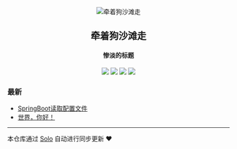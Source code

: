 <p align="center"><img alt="牵着狗沙滩走" src="https://static.b3log.org/images/brand/solo-32.png"></p><h2 align="center">
牵着狗沙滩走
</h2>

<h4 align="center">惨淡的标题</h4>
<p align="center"><a title="牵着狗沙滩走" target="_blank" href="https://github.com/Joshxubo/solo-blog"><img src="https://img.shields.io/github/last-commit/Joshxubo/solo-blog.svg?style=flat-square&color=FF9900"></a>
<a title="GitHub repo size in bytes" target="_blank" href="https://github.com/Joshxubo/solo-blog"><img src="https://img.shields.io/github/repo-size/Joshxubo/solo-blog.svg?style=flat-square"></a>
<a title="Solo Version" target="_blank" href="https://github.com/b3log/solo/releases"><img src="https://img.shields.io/badge/solo-3.6.3-f1e05a.svg?style=flat-square&color=blueviolet"></a>
<a title="Hits" target="_blank" href="https://github.com/b3log/hits"><img src="https://hits.b3log.org/Joshxubo/solo-blog.svg"></a></p>

### 最新

* [SpringBoot读取配置文件](http://www.luxiaoya.work:8081/articles/2019/10/09/1570616336563.html)
* [世界，你好！](http://www.luxiaoya.work:8081/hello-solo)



---

本仓库通过 [Solo](https://github.com/b3log/solo) 自动进行同步更新 ❤️ 